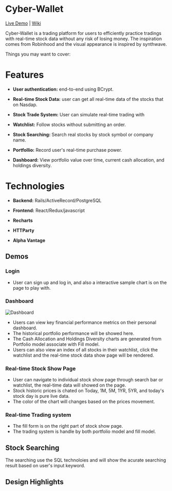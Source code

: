 # Cyber-Wallet
[Live Demo](https://cyber-wallet.herokuapp.com/#/login) | [Wiki](https://github.com/1a2b3c4dBobAn/Cyber-Wallet/wiki)

Cyber-Wallet is a trading platform for users to efficiently practice tradings with real-time stock data without any risk of losing money. The inspiration comes from Robinhood and the visual appearance is inspired by synthwave.

Things you may want to cover:

# Features

* **User authentication:** end-to-end using BCrypt.

* **Real-time Stock Data:** user can get all real-time data of the stocks that on Nasdap. 

* **Stock Trade System:** User can simulate real-time trading with

* **Watchlist:** Follow stocks without submitting an order.

* **Stock Searching:** Search real stocks by stock symbol or company name.

* **Portfollio:** Record user's real-time purchase power.

* **Dashboard:** View portfolio value over time, current cash allocation, and holdings diversity.

# Technologies

 * **Backend:**  Rails/ActiveRecord/PostgreSQL
 
 * **Frontend:**  React/Redux/javascript
 
 * **Recharts**
  
 * **HTTParty**
   
 * **Alpha Vantage**
 
 
## Demos
 
### Login
 
* User can sign up and log in, and also a interactive sample chart is on the page to play with.

 
### Dashboard

![Dashboard](https://media.giphy.com/media/dYQxMdDgrcgNCXvw0A/giphy.gif)

* Users can view key financial performance metrics on their personal dashboard.
* The historical portfolio performance will be showed here.
* The Cash Allocation and Holdings Diversity charts are generated from Portfolio model associate with Fill model.
* Users can also view an index of all stocks in their watchlist, click the watchlist and the real-time stock data show page will be rendered.
 
### Real-time Stock Show Page

* User can navigate to individual stock show page through search bar or watchlist, the real-time data will showed on the page.
* Stock historic prices is chated on Today, 1M, 5M, 1YR, 5YR, and today's stock day is pure live data.
* The color of the chart will changes based on the prices movement.
 

### Real-time Trading system

* The fill form is on the right part of stock show page.
* The trading system is handle by both portfolio model and fill model.
  
## Stock Searching
 
The searching use the SQL technoloies and will show the acurate searching result based on user's input keyword.
 
## Design Highlights
 
 
 
 
